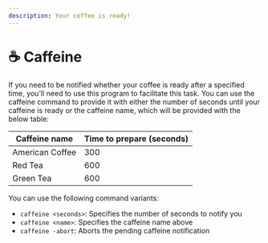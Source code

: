 ```yaml
---
description: Your coffee is ready!
---
```


# ☕ Caffeine

If you need to be notified whether your coffee is ready after a specified time, you'll need to use this program to facilitate this task. You can use the caffeine command to provide it with either the number of seconds until your caffeine is ready or the caffeine name, which will be provided with the below table:

| Caffeine name   | Time to prepare (seconds) |
| --------------- | ------------------------- |
| American Coffee | 300                       |
| Red Tea         | 600                       |
| Green Tea       | 600                       |

You can use the following command variants:

* `caffeine <seconds>`: Specifies the number of seconds to notify you
* `caffeine <name>`: Specifies the caffeine name above
* `caffeine -abort`: Aborts the pending caffeine notification
